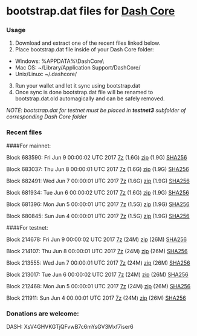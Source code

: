# bootstrap.dat files for [Dash Core](https://www.dash.org)

### Usage

1. Download and extract one of the recent files linked below.
2. Place bootstrap.dat file inside of your Dash Core folder:
 - Windows: %APPDATA%\DashCore\
 - Mac OS: ~/Library/Application Support/DashCore/
 - Unix/Linux: ~/.dashcore/
3. Run your wallet and let it sync using bootstrap.dat
4. Once sync is done bootstrap.dat file will be renamed to bootstrap.dat.old automagically and can be safely removed.

_NOTE: bootstrap.dat for testnet must be placed in **testnet3** subfolder of corresponding Dash Core folder_

### Recent files

####For mainnet:

Block 683590: Fri Jun  9 00:00:02 UTC 2017 [7z](https://transfer.sh/uEMkE/bootstrap.dat.20170609.7z) (1.6G) [zip](https://transfer.sh/sPb7J/bootstrap.dat.20170609.zip) (1.9G) [SHA256](https://transfer.sh/13dlrw/sha256.txt)

Block 683037: Thu Jun  8 00:00:01 UTC 2017 [7z](https://transfer.sh/BVTVg/bootstrap.dat.20170608.7z) (1.6G) [zip](https://transfer.sh/ysjET/bootstrap.dat.20170608.zip) (1.9G) [SHA256](https://transfer.sh/Vj3fM/sha256.txt)

Block 682491: Wed Jun  7 00:00:01 UTC 2017 [7z](https://transfer.sh/NrYFc/bootstrap.dat.20170607.7z) (1.6G) [zip](https://transfer.sh/4Haq0/bootstrap.dat.20170607.zip) (1.9G) [SHA256](https://transfer.sh/nqWm1/sha256.txt)

Block 681934: Tue Jun  6 00:00:02 UTC 2017 [7z](https://transfer.sh/sRulW/bootstrap.dat.20170606.7z) (1.6G) [zip](https://transfer.sh/KLpcX/bootstrap.dat.20170606.zip) (1.9G) [SHA256](https://transfer.sh/MZLIg/sha256.txt)

Block 681396: Mon Jun  5 00:00:01 UTC 2017 [7z](https://transfer.sh/SisRV/bootstrap.dat.20170605.7z) (1.5G) [zip](https://transfer.sh/hhhwt/bootstrap.dat.20170605.zip) (1.9G) [SHA256](https://transfer.sh/11v1rt/sha256.txt)

Block 680845: Sun Jun  4 00:00:01 UTC 2017 [7z](https://transfer.sh/13XCPw/bootstrap.dat.20170604.7z) (1.5G) [zip](https://transfer.sh/HJlm8/bootstrap.dat.20170604.zip) (1.9G) [SHA256](https://transfer.sh/HAVc/sha256.txt)

####For testnet:

Block 214678: Fri Jun  9 00:00:02 UTC 2017 [7z](https://transfer.sh/Ycrsl/bootstrap.dat.20170609.7z) (24M) [zip](https://transfer.sh/hL1cK/bootstrap.dat.20170609.zip) (26M) [SHA256](https://transfer.sh/Ps8nf/sha256.txt)

Block 214107: Thu Jun  8 00:00:01 UTC 2017 [7z](https://transfer.sh/EWz2X/bootstrap.dat.20170608.7z) (24M) [zip](https://transfer.sh/bCryv/bootstrap.dat.20170608.zip) (26M) [SHA256](https://transfer.sh/15CF2H/sha256.txt)

Block 213555: Wed Jun  7 00:00:01 UTC 2017 [7z](https://transfer.sh/AOB0l/bootstrap.dat.20170607.7z) (24M) [zip](https://transfer.sh/shnSu/bootstrap.dat.20170607.zip) (26M) [SHA256](https://transfer.sh/ittjP/sha256.txt)

Block 213017: Tue Jun  6 00:00:02 UTC 2017 [7z](https://transfer.sh/JKCCK/bootstrap.dat.20170606.7z) (24M) [zip](https://transfer.sh/ikix0/bootstrap.dat.20170606.zip) (26M) [SHA256](https://transfer.sh/stEat/sha256.txt)

Block 212468: Mon Jun  5 00:00:01 UTC 2017 [7z](https://transfer.sh/11OfI0/bootstrap.dat.20170605.7z) (24M) [zip](https://transfer.sh/13aupv/bootstrap.dat.20170605.zip) (26M) [SHA256](https://transfer.sh/HAe5B/sha256.txt)

Block 211911: Sun Jun  4 00:00:01 UTC 2017 [7z](https://transfer.sh/8WzY3/bootstrap.dat.20170604.7z) (24M) [zip](https://transfer.sh/kDOBi/bootstrap.dat.20170604.zip) (26M) [SHA256](https://transfer.sh/8xtu5/sha256.txt)

### Donations are welcome:

DASH: XsV4GHVKGTjQFvwB7c6mYsGV3Mxf7iser6

